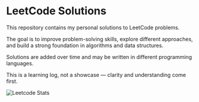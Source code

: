 # LeetCode Solutions

This repository contains my personal solutions to LeetCode problems.

The goal is to improve problem-solving skills, explore different approaches, and build a strong foundation in algorithms and data structures.

Solutions are added over time and may be written in different programming languages.

This is a learning log, not a showcase — clarity and understanding come first.

![Leetcode Stats](https://leetcard.jacoblin.cool/Saddy_h?ext=heatmap&theme=nord)
